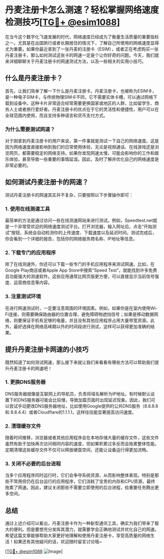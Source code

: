 # 丹麦注册卡怎么测速？轻松掌握网络速度检测技巧[[TG💪+ @esim1088](https://t.me/s/esim1088)]

在当今这个数字化飞速发展的时代，网络速度已经成为了衡量生活质量的重要指标之一。尤其是在出国旅行或者长期居住的情况下，了解自己所使用的网络速度显得尤为重要。如果你最近拿到了一张丹麦的注册卡（ESIM），或者正在考虑购买一张丹麦注册卡，那么如何测试这张卡的网速一定是个让你好奇的问题。今天，我们就来详细聊聊关于丹麦注册卡的网速测试方法，以及一些相关的实用小技巧。

## 什么是丹麦注册卡？

首先，让我们简单了解一下什么是丹麦注册卡。丹麦注册卡，也被称为ESIM卡，是一种电子SIM卡，与传统物理SIM卡不同，它不需要实体卡槽，可以通过网络下载到设备中。这种卡片非常适合经常需要更换国家或地区的人群，比如留学生、商务人士或者旅行爱好者。丹麦注册卡的优点在于它的灵活性和便捷性，用户可以在全球范围内使用，而且支持多种语言和货币支付方式。

### 为什么需要测试网速？

对于刚拿到丹麦注册卡的用户来说，第一件事就是测试一下自己的网络速度。这是因为网络速度直接影响到我们的日常使用体验，无论是视频通话、在线游戏还是浏览网页，都需要稳定的网络支持。如果你发现网速太慢，可能会影响你的工作和娱乐体验，甚至导致一些重要的事情延误。因此，及时了解并优化自己的网络速度是非常必要的。

## 如何测试丹麦注册卡的网速？

测试丹麦注册卡的网速其实并不复杂，只要按照以下步骤操作即可：

### 1. 使用在线测速工具

最简单的方法是通过访问一些在线测速网站来进行测试。例如，Speedtest.net就是一个非常受欢迎的网络速度测试平台。打开浏览器，输入网址后，点击“开始测试”按钮，系统会自动检测你的上传速度、下载速度以及延迟时间。测试完成后，你会看到一个详细的报告，包括你的网络服务商名称、IP地址等信息。

### 2. 下载专门的应用程序

除了在线测速外，你还可以下载一些专门的手机应用程序来测试网速。比如，在Google Play商店或者Apple App Store中搜索“Speed Test”，就能找到许多免费且功能强大的测速软件。这些应用通常比网页版更方便，可以直接显示当前信号强度、运营商信息等内容。

### 3. 注意测试环境

在进行网速测试时，一定要注意周围的环境因素。例如，如果你是在室内使用Wi-Fi连接，则需要确保路由器的位置合理，避免障碍物遮挡信号；如果是移动数据网络，则要保证手机有足够的电量，并且没有其他应用程序占用大量带宽资源。此外，最好选择在网络高峰期以外的时间段进行测试，这样可以获得更加准确的结果。

## 提升丹麦注册卡网速的小技巧

既然知道了如何测试网速，那么接下来就让我们来看看有哪些方法可以帮助我们提升丹麦注册卡的网速吧！

### 1. 更换DNS服务器

DNS服务器就像是互联网上的导航员，负责将域名解析为IP地址。有时候默认设置下的DNS服务器可能会比较慢，导致加载页面时出现延迟现象。因此，我们可以尝试手动更改DNS服务器地址，比如使用Google提供的公共DNS服务（8.8.8.8 和 8.8.4.4）或者Cloudflare的1.1.1.1，这样往往能显著提高访问速度。

### 2. 清理缓存文件

随着时间推移，浏览器或者其他应用程序会在本地存储大量的缓存文件，这些文件虽然有助于加快再次访问相同内容的速度，但如果积累过多反而会拖累整体性能。定期清理这些缓存文件不仅可以释放硬盘空间，还能让设备运行得更加流畅。

### 3. 关闭不必要的后台进程

当多个应用程序同时运行时，它们会争夺系统资源，从而影响整体表现。特别是那些不常用但仍在后台运行的应用程序，它们消耗了宝贵的内存和CPU资源，最终拖累了网速。因此，建议关闭那些不需要立即使用的后台进程，给重要任务腾出更多空间。

## 总结

通过上述介绍可以看出，丹麦注册卡作为一种新型通讯工具，确实为我们带来了极大的便利。但是要想充分发挥其潜力，就需要学会正确地测试并优化自己的网速。希望这篇文章能够帮助大家更好地理解和使用丹麦注册卡，享受高质量的网络生活！如果还有其他疑问的话，欢迎随时留言讨论哦~

[[TG💪+ @esim1088](https://t.me/s/esim1088) ![Image](https://i.postimg.cc/4NQfJmqS/Snipaste-2025-05-13-00-14-12.png)]